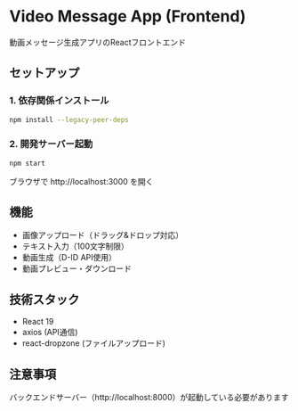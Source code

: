 # Video Message App (Frontend)

動画メッセージ生成アプリのReactフロントエンド

## セットアップ

### 1. 依存関係インストール
```bash
npm install --legacy-peer-deps
```

### 2. 開発サーバー起動
```bash
npm start
```

ブラウザで http://localhost:3000 を開く

## 機能

- 画像アップロード（ドラッグ&ドロップ対応）
- テキスト入力（100文字制限）
- 動画生成（D-ID API使用）
- 動画プレビュー・ダウンロード

## 技術スタック

- React 19
- axios (API通信)
- react-dropzone (ファイルアップロード)

## 注意事項

バックエンドサーバー（http://localhost:8000）が起動している必要があります